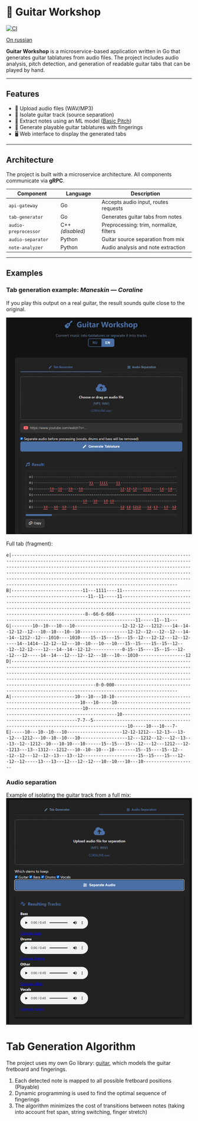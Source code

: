 # 🎸 Guitar Workshop
[![CI](https://github.com/yourusername/guitar-workshop/actions/workflows/ci.yml/badge.svg)](https://github.com/yourusername/guitar-workshop/actions/workflows/ci.yml)

[On russian](./README.ru.md)

**Guitar Workshop** is a microservice-based application written in Go that generates guitar tablatures from audio files. The project includes audio analysis, pitch detection, and generation of readable guitar tabs that can be played by hand.

---

## Features

- 🎵 Upload audio files (WAV/MP3)
- 🎼 Isolate guitar track (source separation)
- 🧠 Extract notes using an ML model ([Basic Pitch](https://github.com/spotify/basic-pitch))
- 🎸 Generate playable guitar tablatures with fingerings
- 🖥️ Web interface to display the generated tabs

---

## Architecture

The project is built with a microservice architecture. All components communicate via **gRPC**.

| Component           | Language | Description                            |
|---------------------|----------|----------------------------------------|
| `api-gateway`       | Go       | Accepts audio input, routes requests   |
| `tab-generator`     | Go       | Generates guitar tabs from notes       |
| `audio-preprocessor`| C++ *(disabled)* | Preprocessing: trim, normalize, filters |
| `audio-separator`   | Python   | Guitar source separation from mix      |
| `note-analyzer`     | Python   | Audio analysis and note extraction     |

---

## Examples

### Tab generation example: *Maneskin — Coraline*

If you play this output on a real guitar, the result sounds quite close to the original.

![Tab example](./docs/example-tab.png)

Full tab (fragment):

```text
e|-----------------------------------------------------------------------------------------------------------------------------------------------------------------------------------------------------------------------------------------------------------------------------------------------------------------------------------------------------------------------------------------------------------------------------
B|---------------------------11---1111----11---------------------------------------------------------11--11-----11----------------------------------------------------------------------------------------------------------------------------------------------------------------------------------------------------8--66-6-666------------------------------------------------------------------------------11-----11--11---
G|--------10--10---10---10------------------12-12-12---1212----14--14--12-12--12---10--10---10--10------------------12-12--12---12--12---14--14--1212--12---1010----1010----15--15---15---15--12---12-12---12--12-----14--1414--12-12--12---10--10---10---10---15--15----15--15--12---12--12-12----12---14--14--12-12------------0-15--15----15--15---12--12---12-----14--14---12---12--12---10---10---1010------------------12
D|------------------------------------------------------------------------------------------------------------------------------------------------------------------------------------------------------------------------------------------------------------------------------------------------------------------------0-0-000----------------------------------------------------------------------------------------------
A|------------------------10---10---10-10---------------------------------------------------------10---10-----10---------------------------------------------------------10---------------------------------------------------------------------------------10-----------------------------------------------------7-7--5-----------------------------------------------------------------------------------10-----10---10---7-
E|-----10---10--10---10---------------------12-12-1212---12-13---13--12---1212---10--10--10---10------------------12---1212--12---12--13---13--12--1212--10---10-10---10------15--15---15---12---12---1212---12--1213---13--1312---1212---10--10--10---10--------15--15----15--12---12--12---12--12--13---13--12---------------------15--15----15---12--12--12-----13---13---12---12--12---10--10---10---10--------------------
```

### Audio separation
Example of isolating the guitar track from a full mix:
![Separation example](./docs/example-separation.png)

# Tab Generation Algorithm
The project uses my own Go library: [guitar](https://github.com/er-davo/guitar), which models the guitar fretboard and fingerings.

1. Each detected note is mapped to all possible fretboard positions (Playable)
2. Dynamic programming is used to find the optimal sequence of fingerings
3. The algorithm minimizes the cost of transitions between notes (taking into account fret span, string switching, finger stretch)